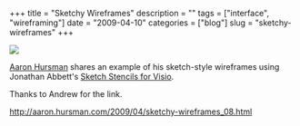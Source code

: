 +++
title = "Sketchy Wireframes"
description = ""
tags = ["interface", "wireframing"]
date = "2009-04-10"
categories = ["blog"]
slug = "sketchy-wireframes"
+++



  <div class="notebook-screenshot"><a href="http://aaron.hursman.com/2009/04/sketchy-wireframes_08.html"><img src="/media/bluga/wt49df81635f83b_0.jpg"/></a></div><p><a href="http://aaron.hursman.com/2009/04/sketchy-wireframes_08.html">Aaron Hursman</a> shares an example of his sketch-style wireframes using Jonathan Abbett's <a href="http://www.abbett.org/2008/05/27/updated-sketch-gui-shapes-for-visio/">Sketch Stencils for Visio</a>.</p>
<p>Thanks to Andrew for the link.</p>
    
  <a href="http://aaron.hursman.com/2009/04/sketchy-wireframes_08.html">http://aaron.hursman.com/2009/04/sketchy-wireframes_08.html</a>
